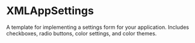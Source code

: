 # XMLAppSettings
A template for implementing a settings form for your application. Includes checkboxes, radio buttons, color settings, and color themes.
